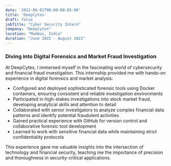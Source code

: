 ```yaml
---
date: '2022-06-01T00:00:00-05:00'
title: 'DeepCytes'
draft: false
jobTitle: "Cyber Security Intern"
company: "DeepCytes"
location: "Mumbai, India"
duration: "June 2022 - August 2022"
---
```

### Diving into Digital Forensics and Market Fraud Investigation

At DeepCytes, I immersed myself in the fascinating world of cybersecurity and financial fraud investigation. This internship provided me with hands-on experience in digital forensics and market analysis:

- Configured and deployed sophisticated forensic tools using Docker containers, ensuring consistent and reliable investigation environments
- Participated in high-stakes investigations into stock market fraud, developing analytical skills and attention to detail
- Collaborated with senior investigators to analyze complex financial data patterns and identify potential fraudulent activities
- Gained practical experience with GitHub for version control and collaborative forensic tool development
- Learned to work with sensitive financial data while maintaining strict confidentiality protocols

This experience gave me valuable insights into the intersection of technology and financial security, teaching me the importance of precision and thoroughness in security-critical applications.